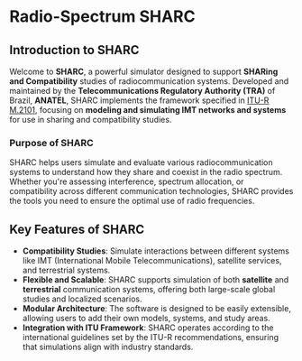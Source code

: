 # Radio-Spectrum SHARC

## Introduction to SHARC

Welcome to **SHARC**, a powerful simulator designed to support **SHARing and Compatibility** studies of radiocommunication systems. Developed and maintained by the **Telecommunications Regulatory Authority (TRA)** of Brazil, **ANATEL**, SHARC implements the framework specified in [ITU-R M.2101](https://www.itu.int/rec/R-REC-M.2101/en), focusing on **modeling and simulating IMT networks and systems** for use in sharing and compatibility studies.

### Purpose of SHARC

SHARC helps users simulate and evaluate various radiocommunication systems to understand how they share and coexist in the radio spectrum. Whether you're assessing interference, spectrum allocation, or compatibility across different communication technologies, SHARC provides the tools you need to ensure the optimal use of radio frequencies.

## Key Features of SHARC

- **Compatibility Studies**: Simulate interactions between different systems like IMT (International Mobile Telecommunications), satellite services, and terrestrial systems.
- **Flexible and Scalable**: SHARC supports simulation of both **satellite** and **terrestrial** communication systems, offering both large-scale global studies and localized scenarios.
- **Modular Architecture**: The software is designed to be easily extensible, allowing users to add their own models, systems, and study areas.
- **Integration with ITU Framework**: SHARC operates according to the international guidelines set by the ITU-R recommendations, ensuring that simulations align with industry standards.
